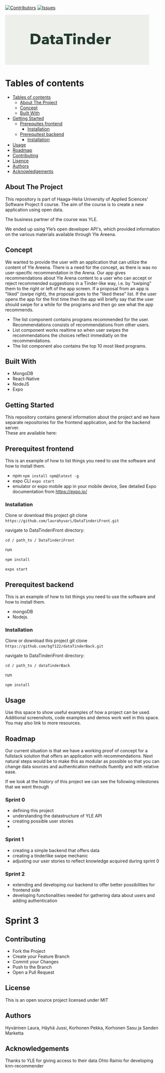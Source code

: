 [![Contributors][contributors-shield]][contributors-url]
[![Issues][issues-shield]][issues-url]

[contributors-shield]: https://img.shields.io/github/contributors/jussihayha/DataTinderit.svg?style=for-the-badge
[contributors-url]: https://github.com/jussihayha/DataTinderit/graphs/contributors
[issues-shield]: https://img.shields.io/github/issues/jussihayha/DataTinderit.svg?style=for-the-badge
[issues-url]: https://github.com/jussihayha/DataTinderit/issues
[product-screenshot]: images/logo_viritys_transparent.png


![logo](./images/DatatinderiLogo.JPG)

# Tables of contents
- [Tables of contents](#Tables-of-contents)
  - [About The Project](#about-the-project)
  - [Concept](#concept)
  - [Built With](#built-with)
- [Getting Started](#getting-started)
  - [Prerequites frontend](#prerequites-frontend)
    - [Installation](#installation)
  - [Prerequitest backend](#Prerequites-backend)
    - [Installation](#installation)
- [Usage](#usage)
- [Roadmap](#roadmap)
- [Contributing](#contributing)
- [Lisence](#Lisence)
- [Authors](#Authors)
- [Acknowledgements](#Acknowledgements)

## About The Project
This repository is part of Haaga-Helia University of Applied Sciences' Software Project II course. The aim of the course is to create a new application using open data. 

The business partner of the course was YLE.

We ended up using Yle’s open developer API's, which provided information on the various materials available through Yle Areena. 

## Concept
We wanted to provide the user with an application that can utilize the content of Yle Areena. There is a need for the concept, as there is was no user-specific recommendation in the Arena. Our app gives recommendations about Yle Arena content to a user who can accept or reject recommended suggestions in a Tinder-like way, i.e. by “swiping” them to the right or left of the app screen. If a proposal from an app is "liked" (swipe right), the proposal goes to the "liked these" list. If the user opens the app for the first time then the app will briefly say that the user should swipe for a while for the programs and then go see what the app recommends. 

* The list component contains programs recommended for the user. Recommendations consists of recommendations from other users.
* List component works realtime so when user swipes the recommendations the choices reflect immediatly on the recommendations. 
* The list component also contains the top 10 most liked programs.

## Built With

* MongoDB
* React-Native
* NodeJS
* Expo

## Getting Started
This repository contains general information about the project and we have separate repositories for the frontend application, and for the backend server.  
These are available here:




## Prerequitest frontend
This is an example of how to list things you need to use the software and how to install them.

  * npm
    `npm install npm@latest -g`
  * expo CLI
    `expo start`
  * emulator or expo mobile app in your mobile device, See detailed Expo documentation from https://expo.io/

### Installation

Clone or download this project
git clone `https://github.com/laurahyvari/DataTinderiFront.git`

navigate to DataTinderiFront directory:

`cd / path_to / DataTinderiFront`

run

`npm install`

`expo start`

## Prerequitest backend
This is an example of how to list things you need to use the software and how to install them.

* mongoDB
* Nodejs.

### Installation
Clone or download this project
git clone `https://github.com/bgf122/dataTinderBack.git`

navigate to DataTinderiFront directory:

`cd / path_to / dataTinderBack`

run

`npm install`


## Usage
Use this space to show useful examples of how a project can be used. Additional screenshots, code examples and demos work well in this space. You may also link to more resources.

## Roadmap
Our current situation is that we have a working proof of concept for a fullstack solution that offers an application with recommendations.
Next natural steps would be to make this as modular as possible so that you can change data sources and authentication methods fluently and with relative ease.

If we look at the history of this project we can see the following milestones that we went through
### Sprint 0
- defining this project 
- understanding the datastructure of YLE API
- creating possible user stories
- 
### Sprint 1
- creating a simple backend that offers data
- creating a tinderlike swipe mechanic
- adjusting our user stories to reflect knowledge acquired during sprint 0

### Sprint 2
- extending and developing our backend to offer better possibilities for frontend side
- developing functionalities needed for gathering data about users and adding authentication

# Sprint 3 

## Contributing

* Fork the Project
* Create your Feature Branch
* Commit your Changes
* Push to the Branch
* Open a Pull Request

## License
This is an open source project licensed under MIT

## Authors
Hyvärinen Laura, Häyhä Jussi, Korhonen Pekka, Korhonen Sasu ja Sanden Marketta

## Acknowledgements
Thanks to YLE for giving access to their data
Ohto Rainio for developing knn-recommender


